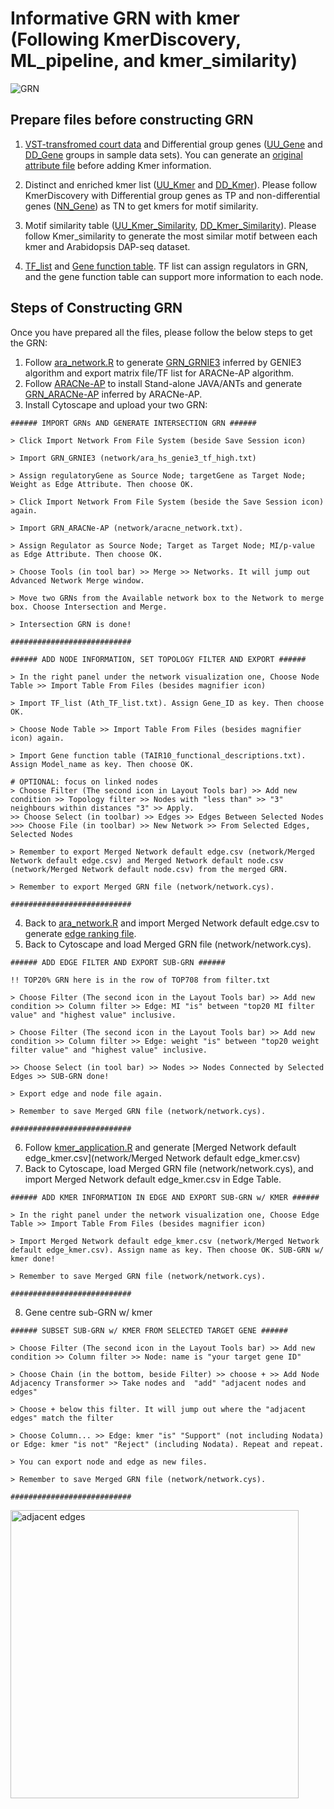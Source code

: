 # Informative GRN with kmer (Following KmerDiscovery, ML_pipeline, and kmer_similarity)


![GRN](https://github.com/LavakauT/GRN/assets/132649549/9b67a914-730a-4a49-8f11-8fbdd9fdb742)


## Prepare files before constructing GRN
1. [VST-transfromed court data](file/vst_norm_count.txt) and Differential group genes ([UU_Gene](file/UU.txt) and [DD_Gene](file/DD.txt) groups in sample data sets).
   You can generate an [original attribute file](attr.txt) before adding Kmer information.
   
2. Distinct and enriched kmer list ([UU_Kmer](training/tss_5utr_promoter_pcc/UU/RF/UU_distinct_pcc_enriched_kmer.txt) and [DD_Kmer](training/tss_5utr_promoter_pcc/DD/RF/DD_distinct_pcc_enriched_kmer.txt)).
  Please follow KmerDiscovery with Differential group genes as TP and non-differential genes ([NN_Gene](file/NN.txt)) as TN to get kmers for motif similarity.

3. Motif similarity table ([UU_Kmer_Similarity](motif/UU/UU_top_sim_dap.txt), [DD_Kmer_Similarity](motif/DD/DD_top_sim_dap.txt)).
   Please follow Kmer_similarity to generate the most similar motif between each kmer and Arabidopsis DAP-seq dataset.

4. [TF_list](Ath_TF_list.txt) and [Gene function table](TAIR10_functional_descriptions.txt). TF list can assign regulators in GRN, and the gene function table can support more information to each node.

## Steps of Constructing GRN
Once you have prepared all the files, please follow the below steps to get the GRN:

1. Follow [ara_network.R](ara_network.R) to generate [GRN_GRNIE3](network/ara_hs_genie3_tf_high.txt) inferred by GENIE3 algorithm and export matrix file/TF list for ARACNe-AP algorithm.
2. Follow [ARACNe-AP](aracne.txt) to install Stand-alone JAVA/ANTs and generate [GRN_ARACNe-AP](network/aracne_network.txt) inferred by ARACNe-AP.
3. Install Cytoscape and upload your two GRN:
```
###### IMPORT GRNs AND GENERATE INTERSECTION GRN ######

> Click Import Network From File System (beside Save Session icon)

> Import GRN_GRNIE3 (network/ara_hs_genie3_tf_high.txt)

> Assign regulatoryGene as Source Node; targetGene as Target Node; Weight as Edge Attribute. Then choose OK.

> Click Import Network From File System (beside the Save Session icon) again.

> Import GRN_ARACNe-AP (network/aracne_network.txt).

> Assign Regulator as Source Node; Target as Target Node; MI/p-value as Edge Attribute. Then choose OK.

> Choose Tools (in tool bar) >> Merge >> Networks. It will jump out Advanced Network Merge window.

> Move two GRNs from the Available network box to the Network to merge box. Choose Intersection and Merge.

> Intersection GRN is done!

###########################
```

```
###### ADD NODE INFORMATION, SET TOPOLOGY FILTER AND EXPORT ######

> In the right panel under the network visualization one, Choose Node Table >> Import Table From Files (besides magnifier icon)

> Import TF_list (Ath_TF_list.txt). Assign Gene_ID as key. Then choose OK.

> Choose Node Table >> Import Table From Files (besides magnifier icon) again.

> Import Gene function table (TAIR10_functional_descriptions.txt). Assign Model_name as key. Then choose OK.

# OPTIONAL: focus on linked nodes
> Choose Filter (The second icon in Layout Tools bar) >> Add new condition >> Topology filter >> Nodes with "less than" >> "3" neighbours within distances "3" >> Apply.
>> Choose Select (in toolbar) >> Edges >> Edges Between Selected Nodes
>>> Choose File (in toolbar) >> New Network >> From Selected Edges, Selected Nodes

> Remember to export Merged Network default edge.csv (network/Merged Network default edge.csv) and Merged Network default node.csv (network/Merged Network default node.csv) from the merged GRN.

> Remember to export Merged GRN file (network/network.cys).

###########################
```

4. Back to [ara_network.R](ara_network.R) and import Merged Network default edge.csv to generate [edge ranking file](network/filter.txt).
5. Back to Cytoscape and load Merged GRN file (network/network.cys).
```
###### ADD EDGE FILTER AND EXPORT SUB-GRN ######

!! TOP20% GRN here is in the row of TOP708 from filter.txt 

> Choose Filter (The second icon in the Layout Tools bar) >> Add new condition >> Column filter >> Edge: MI "is" between "top20 MI filter value" and "highest value" inclusive.

> Choose Filter (The second icon in the Layout Tools bar) >> Add new condition >> Column filter >> Edge: weight "is" between "top20 weight filter value" and "highest value" inclusive.

>> Choose Select (in tool bar) >> Nodes >> Nodes Connected by Selected Edges >> SUB-GRN done!

> Export edge and node file again.

> Remember to save Merged GRN file (network/network.cys).

###########################
```

6. Follow [kmer_application.R](kmer_application.R) and generate [Merged Network default edge_kmer.csv](network/Merged Network default edge_kmer.csv)
7. Back to Cytoscape, load Merged GRN file (network/network.cys), and import Merged Network default edge_kmer.csv in Edge Table.

```
###### ADD KMER INFORMATION IN EDGE AND EXPORT SUB-GRN w/ KMER ######

> In the right panel under the network visualization one, Choose Edge Table >> Import Table From Files (besides magnifier icon)

> Import Merged Network default edge_kmer.csv (network/Merged Network default edge_kmer.csv). Assign name as key. Then choose OK. SUB-GRN w/ kmer done!

> Remember to save Merged GRN file (network/network.cys).

###########################
```

8. Gene centre sub-GRN w/ kmer
```
###### SUBSET SUB-GRN w/ KMER FROM SELECTED TARGET GENE ######

> Choose Filter (The second icon in the Layout Tools bar) >> Add new condition >> Column filter >> Node: name is "your target gene ID"

> Choose Chain (in the bottom, beside Filter) >> choose + >> Add Node Adjacency Transformer >> Take nodes and  "add" "adjacent nodes and edges"

> Choose + below this filter. It will jump out where the "adjacent edges" match the filter

> Choose Column... >> Edge: kmer "is" "Support" (not including Nodata) or Edge: kmer "is not" "Reject" (including Nodata). Repeat and repeat.

> You can export node and edge as new files.

> Remember to save Merged GRN file (network/network.cys).

###########################
```
<img width="461" alt="adjacent edges" src="https://github.com/LavakauT/GRN/assets/132649549/27b2c087-505d-4135-9f60-2e16f250a258">
